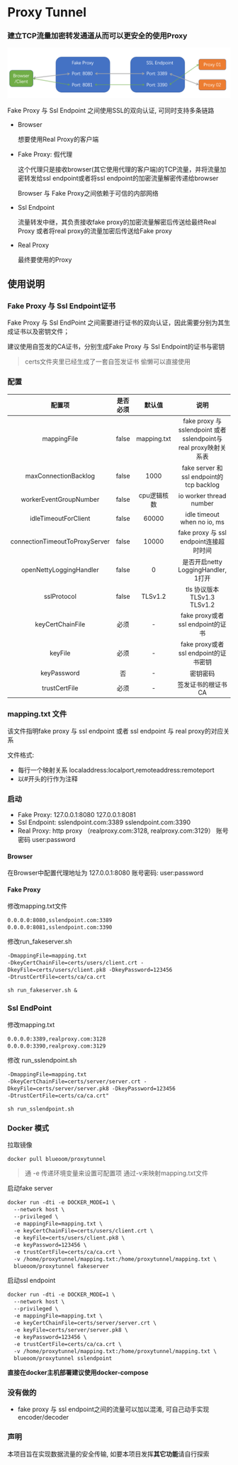 # Proxy Tunnel


### 建立TCP流量加密转发通道从而可以更安全的使用Proxy

![intro](img/intro.png)

Fake Proxy 与 Ssl Endpoint 之间使用SSL的双向认证, 可同时支持多条链路

* Browser

   想要使用Real Proxy的客户端

* Fake Proxy: 假代理
  
   这个代理只是接收browser(其它使用代理的客户端)的TCP流量，并将流量加密转发给ssl endpoint或者将ssl endpoint的加密流量解密传递给browser
   
   Browser 与 Fake Proxy之间依赖于可信的内部网络
   
* Ssl Endpoint
   
   流量转发中继，其负责接收fake proxy的加密流量解密后传送给最终Real Proxy 或者将real proxy的流量加密后传送给Fake proxy

* Real Proxy

   最终要使用的Proxy


## 使用说明
### Fake Proxy 与 Ssl Endpoint证书
Fake Proxy 与 Ssl EndPoint 之间需要进行证书的双向认证，因此需要分别为其生成证书以及密钥文件；

建议使用自签发的CA证书，分别生成Fake Proxy 与 Ssl Endpoint的证书与密钥

> certs文件夹里已经生成了一套自签发证书 偷懒可以直接使用

### 配置

|配置项|是否必须|默认值|说明|
|:---:|:----:|:---:|:---:|
|mappingFile|false|mapping.txt|fake proxy 与 sslendpoint 或者 sslendpoint与real proxy映射关系表|
|maxConnectionBacklog|false|1000|fake server 和 ssl endpoint的tcp backlog|
|workerEventGroupNumber|false|cpu逻辑核数|io worker thread number|
|idleTimeoutForClient|false|60000|idle timeout when no io, ms|
|connectionTimeoutToProxyServer|false|10000|fake proxy 与 ssl endpoint连接超时时间|
|openNettyLoggingHandler|false|0|是否开启netty LoggingHandler, 1打开|
|sslProtocol|false|TLSv1.2|tls 协议版本 TLSv1.3 TLSv1.2|
|keyCertChainFile|必须|-|fake proxy或者 ssl endpoint的证书|
|keyFile|必须|-|fake proxy或者 ssl endpoint的证书密钥|
|keyPassword|否|-|密钥密码|
|trustCertFile|必须|-|签发证书的根证书CA|

### mapping.txt 文件
该文件指明fake proxy 与 ssl endpoint 或者 ssl endpoint 与 real proxy的对应关系

文件格式:
* 每行一个映射关系 localaddress:localport,remoteaddress:remoteport
* 以#开头的行作为注释


### 启动

* Fake Proxy: 127.0.0.1:8080 127.0.0.1:8081
* Ssl Endpoint: sslendpoint.com:3389 sslendpoint.com:3390
* Real Proxy: http proxy （realproxy.com:3128, realproxy.com:3129） 账号密码 user:password

#### Browser
在Browser中配置代理地址为 127.0.0.1:8080 账号密码: user:password

#### Fake Proxy
修改mapping.txt文件
~~~shell script
0.0.0.0:8080,sslendpoint.com:3389
0.0.0.0:8081,sslendpoint.com:3390
~~~

修改run_fakeserver.sh

~~~shell script
-DmappingFile=mapping.txt
-DkeyCertChainFile=certs/users/client.crt -DkeyFile=certs/users/client.pk8 -DkeyPassword=123456 
-DtrustCertFile=certs/ca/ca.crt
~~~

~~~shell script
sh run_fakeserver.sh &
~~~


### Ssl EndPoint
修改mapping.txt
~~~shell script
0.0.0.0:3389,realproxy.com:3128
0.0.0.0:3390,realproxy.com:3129
~~~

修改 run_sslendpoint.sh

~~~shell script
-DmappingFile=mapping.txt
-DkeyCertChainFile=certs/server/server.crt -DkeyFile=certs/server/server.pk8 -DkeyPassword=123456
-DtrustCertFile=certs/ca/ca.crt"
~~~

~~~shell script
sh run_sslendpoint.sh
~~~

### Docker 模式
拉取镜像

~~~shell script
docker pull blueoom/proxytunnel
~~~

> 通 -e 传递环境变量来设置可配置项 通过-v来映射mapping.txt文件

启动fake server

~~~shell script
docker run -dti -e DOCKER_MODE=1 \
  --network host \
  --privileged \
  -e mappingFile=mapping.txt \
  -e keyCertChainFile=certs/users/client.crt \
  -e keyFile=certs/users/client.pk8 \
  -e keyPassword=123456 \
  -e trustCertFile=certs/ca/ca.crt \
  -v /home/proxytunnel/mapping.txt:/home/proxytunnel/mapping.txt \
  blueoom/proxytunnel fakeserver
~~~

启动ssl endpoint

~~~shell script
docker run -dti -e DOCKER_MODE=1 \
  --network host \
  --privileged \
  -e mappingFile=mapping.txt \
  -e keyCertChainFile=certs/server/server.crt \
  -e keyFile=certs/server/server.pk8 \
  -e keyPassword=123456 \
  -e trustCertFile=certs/ca/ca.crt \
  -v /home/proxytunnel/mapping.txt:/home/proxytunnel/mapping.txt \
  blueoom/proxytunnel sslendpoint
~~~

**直接在docker主机部署建议使用docker-compose**


### 没有做的
* fake proxy 与 ssl endpoint之间的流量可以加以混淆, 可自己动手实现encoder/decoder


### 声明
本项目旨在实现数据流量的安全传输, 如要本项目发挥**其它功能**请自行探索